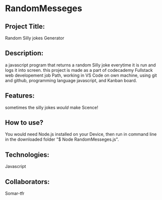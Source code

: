 # RandomMesseges
## Project Title:
Random Silly jokes Generator

## Description:
a javascript program that returns a random Silly joke everytime it is run and logs it into screen. this project is made as a part of codecademy Fullstack web developement job Path, working in VS Code on own machine, using git and github, programming language javascript, and Kanban board.

## Features:
sometimes the silly jokes *would* make Scence!

## How to use?
You would need Node.js installed on your Device, then run in command line in the downloaded folder "$ Node RandomMesseges.js".

## Technologies:
Javascript

## Collaborators:
Somar-tfr